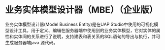 # 业务实体模型设计器（MBE）（企业版）

业务实体模型设计器(Model Business Entity)是在UAP Studio中使用的可视化模型设计工具，用于定义、编辑在服务器端中使用到的业务实体模型，它对实体的属性和实体间的关系进行了说明，支持建表和表关系的SQL语句的导出与执行，并可生成服务器端java 源代码。
